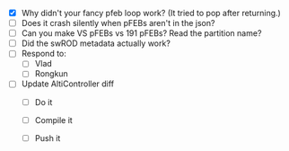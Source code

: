 - [x] Why didn't your fancy pfeb loop work? (It tried to pop after returning.)
- [ ] Does it crash silently when pFEBs aren't in the json?
- [ ] Can you make VS pFEBs vs 191 pFEBs? Read the partition name?
- [ ] Did the swROD metadata actually work?
- [ ] Respond to:
  - [ ] Vlad
  - [ ] Rongkun
- [ ] Update AltiController diff
  - [ ] Do it
  - [ ] Compile it
  - [ ] Push it
  
